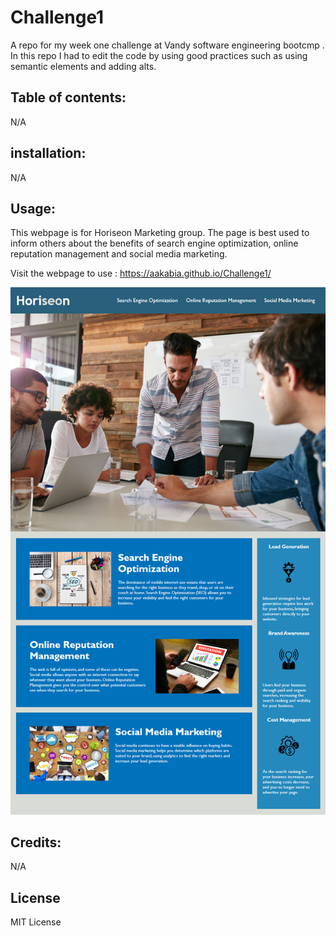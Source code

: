 # Challenge1

A repo for my week one challenge at Vandy software engineering bootcmp . In this repo I had to edit the code by using good practices such as using semantic elements and adding alts.

## Table of contents:

N/A

## installation:

N/A

## Usage:

This webpage is for Horiseon Marketing group. The page is best used to inform others about the benefits of search engine optimization, online reputation management and social media marketing.

Visit the webpage to use : https://aakabia.github.io/Challenge1/

![Screen shot of project](Assets/01-html-css-git-homework-demo.png)

## Credits:

N/A

## License

MIT License
